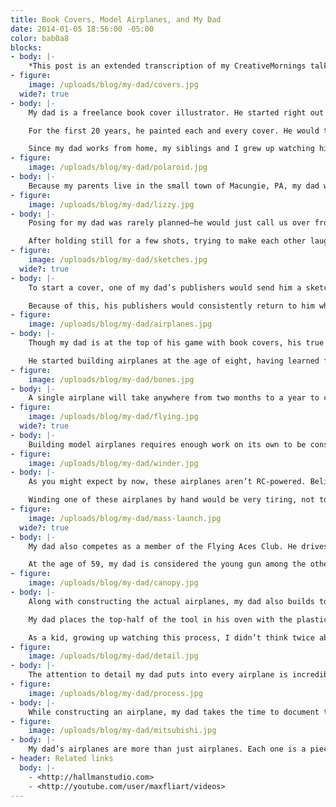 ```yaml
---
title: Book Covers, Model Airplanes, and My Dad
date: 2014-01-05 18:56:00 -05:00
color: bab0a8
blocks:
- body: |-
    *This post is an extended transcription of my CreativeMornings talk, given on December 13th. The theme was “Make,” and instead of speaking about my own work, I decided to talk about my dad, his work, and how he turned me into the maker I am today.*
- figure:
    image: /uploads/blog/my-dad/covers.jpg
  wide?: true
- body: |-
    My dad is a freelance book cover illustrator. He started right out of college and has been pushing out covers ever since—about 37 years now. If you’ve ever been in a book store, you’ve seen one of his covers. If you’ve walked past a cardboard box on the street with a stack of books in it, you’ve seen one of his covers.

    For the first 20 years, he painted each and every cover. He would take a few reference photos with his polaroid land camera and spend the following month painting with acrylics on a gessoed masonite board. Upon finishing, he would slip the cover in a Fedex box and ship it to his publisher in New York, hoping it would arrive in one piece. Now, my dad uses Photoshop. He can start a cover on a Friday and email it to his publisher on Monday.

    Since my dad works from home, my siblings and I grew up watching him illustrate these covers. He greeted us in the morning from his studio and wished us goodnight from his studio. My dad burns the midnight oil better than anyone I know, which explains why working a 14-hour day sometimes feels normal to me. Some nights, we would work alongside each other in his studio, watching any given Philly game, with the audio from the local radio broadcast.
- figure:
    image: /uploads/blog/my-dad/polaroid.jpg
- body: |-
    Because my parents live in the small town of Macungie, PA, my dad would ask us to pose for him rather than hiring models. At the time, there was nothing special about this—it was just part of our childhood. I would spend a few minutes looking like a boy without a family and he would pay me $20, which I could use towards my next video game. To a kid, this was a steal.
- figure:
    image: /uploads/blog/my-dad/lizzy.jpg
- body: |-
    Posing for my dad was rarely planned—he would just call us over from his studio and ask us to spare a few minutes. The shoot often involved my mom holding a piece of foamcore as a makeshift reflector or picking out the correct attire for us. We would goof around, treating this like our own version of dress-up.

    After holding still for a few shots, trying to make each other laugh while not laughing ourselves, we would go back to whatever we were doing. Then, several months later, we would find ourselves on another cover. This felt like magic. My dad doesn’t need green screens or professional lighting—he can make a cover out of anything.
- figure:
    image: /uploads/blog/my-dad/sketches.jpg
  wide?: true
- body: |-
    To start a cover, one of my dad’s publishers would send him a sketch. The sketch was often more of a scribble than anything descriptive, so they would follow up the sketch with a call. The art director would chime in and provide a sketch of their own. This would typically be more elaborate, but still difficult for most to interpret. My dad had no problem, though. He would take these sketches and produce a cover with the exact image his publishers had in mind.

    Because of this, his publishers would consistently return to him when they needed the job done right. This had a major impact on my own work ethic and the kind of relationships I try to build with others. If you establish yourself as someone who can always finish the job with a level of quality beyond expectations, you will never have trouble finding work.
- figure:
    image: /uploads/blog/my-dad/airplanes.jpg
- body: |-
    Though my dad is at the top of his game with book covers, his true passion lies with model airplanes. When he wished us goodnight from his studio, he usually had an airplane in front of him rather than a cover.

    He started building airplanes at the age of eight, having learned from *his* dad. Back then, video games and computers didn’t exist (\**gasp*\*), so models were a common hobby for the average kid. Hobby shops are rare these days, but if you can find one, there’s a good chance it will have a section for model airplanes. But, my dad doesn’t just build his airplanes from kits. He actually constructs them from scratch, and each one is an exact replica of an existing airplane from a previous era, mainly WWI and WWII.
- figure:
    image: /uploads/blog/my-dad/bones.jpg
- body: |-
    A single airplane will take anywhere from two months to a year to complete. Each one is constructed from several sheets of balsa wood that are cut down to size and glued in place. The airplane is then wrapped in tissue paper and decorated with all the details of its original design. As a kid, I witnessed the daily progress of every plane—each one built as separate parts, then pieced together at the end. Now, I see progress in months, when I’m able to visit home. I’ll catch him either starting a new plane or putting the finishing touches on one I’ve seen only once or twice before. Nevertheless, he’s always excited to show me his latest creation.
- figure:
    image: /uploads/blog/my-dad/flying.jpg
  wide?: true
- body: |-
    Building model airplanes requires enough work on its own to be considered a full-time job, let alone a hobby, but my dad isn’t the type to just shelf a piece of work and call it a day. Every airplane he builds can also fly as well as it looks. In his eyes, what’s a plane that can’t fly? He takes this very seriously, too, to the extent of mowing only a portion of his backyard, so the rest could remain a soft “landing strip” for testing and minor tweaking. He calls it “Hallman’s Meadow”.
- figure:
    image: /uploads/blog/my-dad/winder.jpg
- body: |-
    As you might expect by now, these airplanes aren’t RC-powered. Believe it or not, they fly on rubber band power. Inside each airplane is a greased rubber band running from a hook in the back to the propeller in the front. The length of the rubber band depends on the size of the airplane, with some reaching as long as several feet.

    Winding one of these airplanes by hand would be very tiring, not to mention time-consuming, considering a single flight requires several hundred winds. Instead, my dad uses a makeshift winder. This MacGyver-esque device can wind ten times faster than using your hand. It also comes equipped with a calculator that keeps track of the number of winds, using a magnet that is literally taped to the crank. Surprising no one, you can’t buy these—he knows a guy who makes them.
- figure:
    image: /uploads/blog/my-dad/mass-launch.jpg
  wide?: true
- body: |-
    My dad also competes as a member of the Flying Aces Club. He drives to either Geneseo or Wawayanda in upstate New York and flies against dozens of other “pilots”—each of whom has been building and flying airplanes for decades. They spend a few days competing, but also discussing their craft, process, and experiences from the past year’s build. Having been to several competitions as a kid, I can tell you that each one of these fliers wants nothing more than to share what they know and celebrate each other’s flights.

    At the age of 59, my dad is considered the young gun among the other fliers, with most of them old enough to be *his* dad, but as a 5-time grand champion, he carries a strong reputation.
- figure:
    image: /uploads/blog/my-dad/canopy.jpg
- body: |-
    Along with constructing the actual airplanes, my dad also builds tools to help him make specific parts of each plane. One of these tools, he calls a “canopy vacuformer”, is a contraption that forms the canopy of an airplane from a single sheet of plastic.

    My dad places the top-half of the tool in his oven with the plastic securely held in place. The plastic is heated at a temperature between 300-350 degrees, until malleable. Then, he removes the plastic from the oven and places it on top of the balsa mold of the canopy. With the family vacuum, he suctions the plastic down to perfectly fit over the mold, forming the canopy of the airplane.

    As a kid, growing up watching this process, I didn’t think twice about it—this was just how you build the canopy for a rubber band-powered model airplane. How else would you do it? Now, I truly appreciate the creativity and resourcefulness on my dad’s part to even think of a process like this, utlizing household appliances.
- figure:
    image: /uploads/blog/my-dad/detail.jpg
- body: |-
    The attention to detail my dad puts into every airplane is incredible. His obsession with even the most minute details is one that I often see in myself. Every time he reveals his latest workboard of airplane parts to me, I soak in every consideration he shares and admire the precision of each piece. Everything is always perfect. In my own work, I want people to feel the way I do when I see his work.
- figure:
    image: /uploads/blog/my-dad/process.jpg
- body: |-
    While constructing an airplane, my dad takes the time to document the entire process, which is why I do the same with my own projects. I love seeing how each part comes together and how it contributes to the final product. Seeing this documentation as a kid, I learned its importance in telling the story of each airplane. I could witness the struggles, decisions and sacrifices that lead to the end result, making every airplane so much better.
- figure:
    image: /uploads/blog/my-dad/mitsubishi.jpg
- body: |-
    My dad’s airplanes are more than just airplanes. Each one is a piece of art and an extension of my dad. Though these planes don’t really matter in the grand scheme of things, they mean the world to him. He taught me everything I know about craftsmanship and what it’s like to be truly passionate about our work. And, I’m passionate about my work because of my dad.
- header: Related links
  body: |-
    - <http://hallmanstudio.com>
    - <http://youtube.com/user/maxfliart/videos>
---
```

